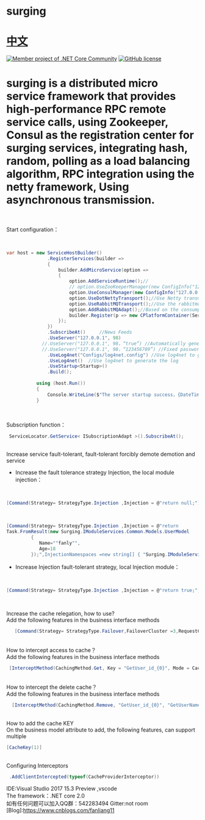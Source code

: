 # surging 　　　　　　　　　　　　　　　　　　　　[中文](https://github.com/dotnetcore/surging/blob/master/README.md)
[![Member project of .NET Core Community](https://img.shields.io/badge/member%20project%20of-NCC-9e20c9.svg)](https://github.com/dotnetcore)
[![GitHub license](https://img.shields.io/badge/license-MIT-blue.svg)](https://mit-license.org/)
# surging is a distributed micro service framework that provides high-performance RPC remote service calls, using Zookeeper, Consul as the registration center for surging services, integrating hash, random, polling as a load balancing algorithm, RPC integration using the netty framework, Using asynchronous transmission.
<br />

Start configuration：

 <br/>
 
 ```c#
var host = new ServiceHostBuilder()
                .RegisterServices(builder =>
                {
                    builder.AddMicroService(option =>
                    {
                        option.AddServiceRuntime();//
                        // option.UseZooKeeperManager(new ConfigInfo("127.0.0.1:2181")); //Using a Zookeeper management
                        option.UseConsulManager(new ConfigInfo("127.0.0.1:8500"));//Use the Consul management
                        option.UseDotNettyTransport();//Use Netty transmission
                        option.UseRabbitMQTransport();//Use the rabbitmq transmission
                        option.AddRabbitMQAdapt();//Based on the consumption of the rabbitmq service adaptation
                        builder.Register(p => new CPlatformContainer(ServiceLocator.Current));//Initializes the injection container
                    });
                })
                .SubscribeAt()     //News Feeds
                .UseServer("127.0.0.1", 98)
              //.UseServer("127.0.0.1", 98，“true”) //Automatically generate Token
              //.UseServer("127.0.0.1", 98，“123456789”) //Fixed password Token
                .UseLog4net("Configs/log4net.config") //Use log4net to generate the log
                .UseLog4net()  //Use log4net to generate the log
                .UseStartup<Startup>()
                .Build();
                
            using (host.Run())
            {
                Console.WriteLine($"The server startup success，{DateTime.Now}。");
            }
 ```    
                
<br/>

Subscription function：
<br/>

```c#
 ServiceLocator.GetService< ISubscriptionAdapt >().SubscribeAt();
 ```    
 
 <br/>
Increase service fault-tolerant, fault-tolerant forcibly demote demotion and service


* Increase the fault tolerance strategy Injection, the local module injection：

<br/>

```c#
[Command(Strategy= StrategyType.Injection ,Injection = @"return null;")]
```    

 <br/>
 
```C#  
[Command(Strategy= StrategyType.Injection ,Injection = @"return 
Task.FromResult(new Surging.IModuleServices.Common.Models.UserModel
         {
            Name=""fanly"",
            Age=18
         });",InjectionNamespaces =new string[] { "Surging.IModuleServices.Common"})] 
```


* Increase Injection fault-tolerant strategy, local Injection module：   

<br/>

```C#  
[Command(Strategy= StrategyType.Injection ,Injection = @"return true;")] 
```

<br/>

Increase the cache relegation, how to use?
<br/>
Add the following features in the business interface methods
<br/>

```C#  
   [Command(Strategy= StrategyType.Failover,FailoverCluster =3,RequestCacheEnabled =true)]  //RequestCacheEnabled =true Is to enable the cache
```

<br/>
How to intercept access to cache？
 <br/>
Add the following features in the business interface methods
 <br/>
 
```C#  
 [InterceptMethod(CachingMethod.Get, Key = "GetUser_id_{0}", Mode = CacheTargetType.Redis, Time = 480)]
```
    
<br/>
How to intercept the delete cache？
 <br/>
Add the following features in the business interface methods
 <br/>
 
```C#  
  [InterceptMethod(CachingMethod.Remove, "GetUser_id_{0}", "GetUserName_name_{0}", Mode = CacheTargetType.Redis)]
```
      
<br/>
How to add the cache KEY
   <br/>
On the business model attribute to add, the following features, can support multiple
   <br/>
   
```C# 
[CacheKey(1)]
```
        
<br/>
Configuring Interceptors
<br/>
   
```C# 
 .AddClientIntercepted(typeof(CacheProviderInterceptor))
```

IDE:Visual Studio 2017 15.3 Preview ,vscode
<br/>
The framework：.NET core 2.0
<br/>
如有任何问题可以加入QQ群：542283494 Gitter:not room
<br/>
[Blog]:https://www.cnblogs.com/fanliang11
